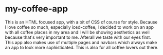 # my-coffee-app
This is an HTML focused app, 
with a bit of CSS of course for style.
Because I love coffee so much, especially
iced-coffee, I decided to work on 
an app with all coffee places in my
area and I will be showing aesthetics
as well because that's very important
to me. 
Afterall we taste with our eyes
first. This app also makes use of
multiple pages and navbars which always
make an app to look more sophisticated.
This is also for all coffee lovers out there.
